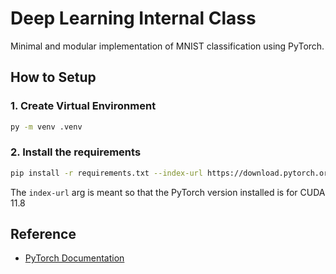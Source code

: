 # Deep Learning Internal Class
Minimal and modular implementation of MNIST classification using PyTorch.

## How to Setup
### 1. Create Virtual Environment
```bash
py -m venv .venv
```

### 2. Install the requirements
```bash
pip install -r requirements.txt --index-url https://download.pytorch.org/whl/cu118
```
The `index-url` arg is meant so that the PyTorch version installed is for CUDA 11.8

## Reference
- [PyTorch Documentation](https://pytorch.org/docs/stable/index.html)